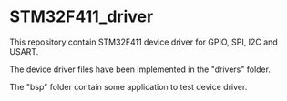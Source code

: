 # STM32F411_driver
This repository contain STM32F411 device driver for GPIO, SPI, I2C and USART.

The device driver files have been implemented in the "drivers" folder.

The "bsp" folder contain some application to test device driver.

